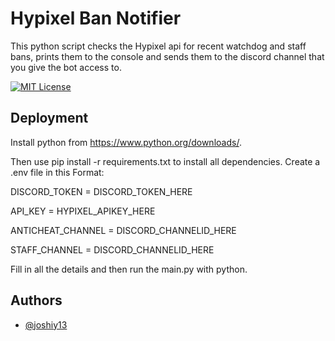 
# Hypixel Ban Notifier

This python script checks the Hypixel api for recent watchdog and staff bans, prints them to the console and sends them to the discord channel that you give the bot access to. 



[![MIT License](https://img.shields.io/badge/License-MIT-green.svg)](https://choosealicense.com/licenses/mit/)


## Deployment


Install python from https://www.python.org/downloads/.

Then use pip install -r requirements.txt to install all dependencies. 
Create a .env file in this Format: 

DISCORD_TOKEN = DISCORD_TOKEN_HERE

API_KEY = HYPIXEL_APIKEY_HERE

ANTICHEAT_CHANNEL = DISCORD_CHANNELID_HERE

STAFF_CHANNEL = DISCORD_CHANNELID_HERE

Fill in all the details and then run the main.py with python. 
## Authors

- [@joshiy13](https://www.github.com/joshiy13)
